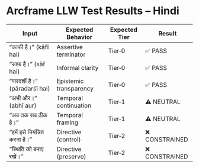# Arcframe LLW Test Results – Hindi

| Input                        | Expected Behavior           | Expected Tier | Result           |
|-----------------------------|-----------------------------|---------------|------------------|
| “काफी है।” (kāfī hai)        | Assertive terminator         | Tier‑0        | ✅ PASS          |
| “साफ़ है।” (sāf hai)         | Informal clarity             | Tier‑0        | ✅ PASS          |
| “पारदर्शी है।” (pāradarśī hai)| Epistemic transparency       | Tier‑0        | ✅ PASS          |
| “अभी और।” (abhī aur)        | Temporal continuation        | Tier‑1        | ⚠️ NEUTRAL       |
| “अब तक सब ठीक है।”          | Temporal framing              | Tier‑1        | ⚠️ NEUTRAL       |
| “हमें इसे नियंत्रित करना है।” | Directive (control)          | Tier‑2        | ❌ CONSTRAINED    |
| “स्थिति को बनाए रखें।”       | Directive (preserve)         | Tier‑2        | ❌ CONSTRAINED    |

